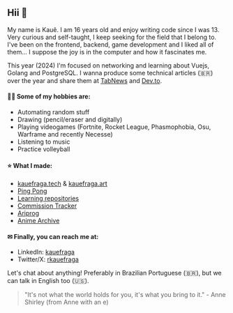 ## Hii 💜

My name is Kauê. I am 16 years old and enjoy writing code since I was 13. Very curious and self-taught, I keep seeking for the field that I belong to. I've been on the frontend, backend, game development and I liked all of them... I suppose the joy is in the computer and how it fascinates me.

This year (2024) I'm focused on networking and learning about Vuejs, Golang and PostgreSQL. I wanna produce some technical articles (🇧🇷) over the year and share them at [TabNews](http://tabnews.com.br/kauefraga) and [Dev.to](https://dev.to/kauefraga).

#### 🤹‍♂️ Some of my hobbies are:

- Automating random stuff
- Drawing (pencil/eraser and digitally)
- Playing videogames (Fortnite, Rocket League, Phasmophobia, Osu, Warframe and recently Necesse)
- Listening to music
- Practice volleyball

#### ⭐ What I made:

- [kauefraga.tech](https://kauefraga.tech) & [kauefraga.art](https://kauefraga.art)
- [Ping Pong](https://github.com/kauefraga/ping-pong)
- [Learning repositories](https://github.com/kauefraga?tab=repositories&q=learning)
- [Commission Tracker](https://github.com/kauefraga/commission-tracker)
- [Ariprog](https://github.com/kauefraga/ariprog)
- [Anime Archive](https://github.com/kauefraga/anime-archive)

#### ✉ Finally, you can reach me at:

- LinkedIn: [kauefraga](https://linkedin.com/in/kauefraga)
- Twitter/X: [rkauefraga](https://twitter.com/rkauefraga)

Let's chat about anything! Preferably in Brazilian Portuguese (🇧🇷), but we can talk in English too (🇺🇸).

> "It's not what the world holds for you, it's what you bring to it." - Anne Shirley (from Anne with an e)
